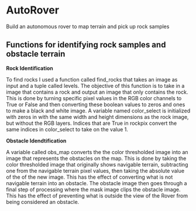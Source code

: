 # AutoRover
Build an autonomous rover to map terrain and pick up rock samples

## Functions for identifying rock samples and obstacle terrain

**Rock Identification**

To find rocks I used a function called find_rocks that takes an image as input and a tuple called levels. The objective of this function is to take in a image that contains a rock and output an image that only contains the rock. This is done by turning specific pixel values in the RGB color channels to True or False and then converting these boolean values to zeros and ones to make a black and white image. A variable named color_select is initialized with zeros in with the same width and height dimensions as the rock image, but without the RGB layers. Indices that are True in rockpix convert the same indices in color_select to take on the value 1. 

**Obstacle Idendtification**

A variable called obs_map converts the the color thresholded image into an image that represents the obstacles on the map. This is done by taking the color thresholded image that originally shows navigable terrain, subtracting one from the navigable terrain pixel values, then taking the absolute value of the of the new image. This has the effect of converting what is not navigable terrain into an obstacle. The obstacle image then goes through a final step of processing where the mask image clips the obstacle image. This has the effect of preventing what is outside the view of the Rover from being considered an obstacle.

